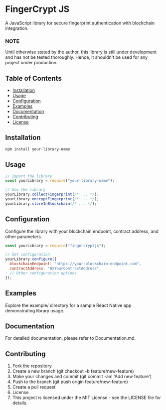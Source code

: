 # FingerCrypt JS

A JavaScript library for secure fingerprint authentication with blockchain integration.

### NOTE

Until otherwise stated by the author, this library is still under development and has not be tested thoroughly. Hence, it shouldn't be used for any project under production.

## Table of Contents

- [Installation](#installation)
- [Usage](#usage)
- [Configuration](#configuration)
- [Examples](#examples)
- [Documentation](#documentation)
- [Contributing](#contributing)
- [License](#license)

## Installation

```bash
npm install your-library-name
```

## Usage

```javascript
// Import the library
const yourLibrary = require("your-library-name");

// Use the library
yourLibrary.collectFingerprint(/* ... */);
yourLibrary.encryptFingerprint(/* ... */);
yourLibrary.storeInBlockchain(/* ... */);
```

## Configuration

Configure the library with your blockchain endpoint, contract address, and other parameters.

```javascript
const yourLibrary = require("fingercryptjs");

// Set configuration
yourLibrary.configure({
  blockchainEndpoint: "https://your-blockchain-endpoint.com",
  contractAddress: "0xYourContractAddress",
  // Other configuration options
});
```

## Examples

Explore the example/ directory for a sample React Native app demonstrating library usage.

## Documentation

For detailed documentation, please refer to Documentation.md.

## Contributing

1. Fork the repository
2. Create a new branch (git checkout -b feature/new-feature)
3. Make your changes and commit (git commit -am 'Add new feature')
4. Push to the branch (git push origin feature/new-feature)
5. Create a pull request
6. License
7. This project is licensed under the MIT License - see the LICENSE file for details.
